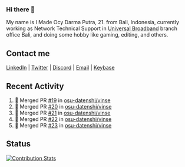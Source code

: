 ### Hi there 👋

My name is I Made Ocy Darma Putra, 21. from Bali, Indonesia, currently working as Network Technical Support in [Universal Broadband](https://universal.net.id) branch office Bali, and doing some hobby like gaming, editing, and others.

## Contact me

[LinkedIn](https://linkedin.com/in/troke) | [Twitter](https://twitter.com/darma_ochi) | [Discord](https://link.troke.id/discord) | <a href="mailto:ochi@troke.id">Email</a> | [Keybase](https://keybase.io/troke)

## Recent Activity

<!--START_SECTION:activity-->
1. 🎉 Merged PR [#19](https://github.com/osu-datenshi/vinse/pull/19) in [osu-datenshi/vinse](https://github.com/osu-datenshi/vinse)
2. 🎉 Merged PR [#20](https://github.com/osu-datenshi/vinse/pull/20) in [osu-datenshi/vinse](https://github.com/osu-datenshi/vinse)
3. 🎉 Merged PR [#21](https://github.com/osu-datenshi/vinse/pull/21) in [osu-datenshi/vinse](https://github.com/osu-datenshi/vinse)
4. 🎉 Merged PR [#22](https://github.com/osu-datenshi/vinse/pull/22) in [osu-datenshi/vinse](https://github.com/osu-datenshi/vinse)
5. 🎉 Merged PR [#23](https://github.com/osu-datenshi/vinse/pull/23) in [osu-datenshi/vinse](https://github.com/osu-datenshi/vinse)
<!--END_SECTION:activity-->

## Status

[![Contribution Stats](https://github-contribution-stats.vercel.app/api/?username=troke12)](https://github.com/LordDashMe/github-contribution-stats/)
